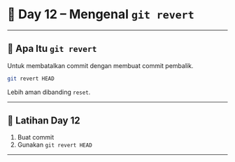 # 📘 Day 12 – Mengenal `git revert`

---

## 🔁 Apa Itu `git revert`

Untuk membatalkan commit dengan membuat commit pembalik.

```bash
git revert HEAD
```

Lebih aman dibanding `reset`.

---

## 🧪 Latihan Day 12

1. Buat commit
2. Gunakan `git revert HEAD`

---
